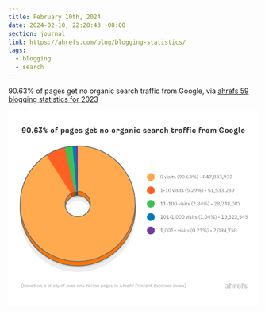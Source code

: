 ```yaml
---
title: February 10th, 2024
date: 2024-02-10, 22:20:43 -08:00
section: journal
link: https://ahrefs.com/blog/blogging-statistics/
tags:
  - blogging
  - search
---
```

90.63% of pages get no organic search traffic from Google, via [ahrefs 59 blogging statistics for 2023](https://ahrefs.com/blog/blogging-statistics/)

![ahrefs chart](/assets/IMG_4847.png)